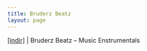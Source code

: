 ```yaml
---
title: Bruderz Beatz
layout: page
---
```


<a href="https://cloud.mail.ru/public/4f569016a68c/Bruderz%20Music%20Instrumental" target="_blank">[indir]</a> | Bruderz Beatz &#8211; Music Enstrumentals